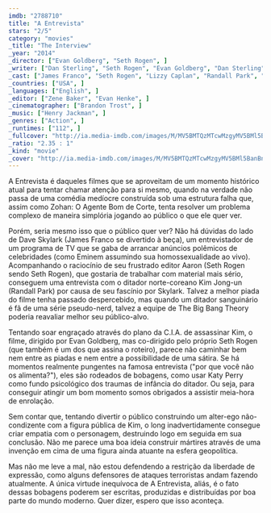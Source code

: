 ```yaml
---
imdb: "2788710"
title: "A Entrevista"
stars: "2/5"
category: "movies"
_title: "The Interview"
_year: "2014"
_director: ["Evan Goldberg", "Seth Rogen", ]
_writer: ["Dan Sterling", "Seth Rogen", "Evan Goldberg", "Dan Sterling", ]
_cast: ["James Franco", "Seth Rogen", "Lizzy Caplan", "Randall Park", "Diana Bang", "Timothy Simons", "Reese Alexander", "James Yi", "Paul Bae", ]
_countries: ["USA", ]
_languages: ["English", ]
_editor: ["Zene Baker", "Evan Henke", ]
_cinematographer: ["Brandon Trost", ]
_music: ["Henry Jackman", ]
_genres: ["Action", ]
_runtimes: ["112", ]
_fullcover: "http://ia.media-imdb.com/images/M/MV5BMTQzMTcwMzgyMV5BMl5BanBnXkFtZTgwMzAyMzQ2MzE@.jpg"
_ratio: "2.35 : 1"
_kind: "movie"
_cover: "http://ia.media-imdb.com/images/M/MV5BMTQzMTcwMzgyMV5BMl5BanBnXkFtZTgwMzAyMzQ2MzE@._V1._SX94_SY140_.jpg"
---
```

A Entrevista é daqueles filmes que se aproveitam de um momento histórico atual para tentar chamar atenção para si mesmo, quando na verdade não passa de uma comédia medíocre construída sob uma estrutura falha que, assim como Zohan: O Agente Bom de Corte, tenta resolver um problema complexo de maneira simplória jogando ao público o que ele quer ver.

Porém, seria mesmo isso que o público quer ver? Não há dúvidas do lado de Dave Skylark (James Franco se divertido à beça), um entrevistador de um programa de TV que se gaba de arrancar anúncios polêmicos de celebridades (como Eminem assumindo sua homossexualidade ao vivo). Acompanhando o raciocínio de seu frustrado editor Aaron (Seth Rogen sendo Seth Rogen), que gostaria de trabalhar com material mais sério, conseguem uma entrevista com o ditador norte-coreano Kim Jong-un (Randall Park) por causa de seu fascínio por Skylark. Talvez a melhor piada do filme tenha passado despercebido, mas quando um ditador sanguinário é fã de uma série pseudo-nerd, talvez a equipe de The Big Bang Theory poderia reavaliar melhor seu público-alvo.

Tentando soar engraçado através do plano da C.I.A. de assassinar Kim, o filme, dirigido por Evan Goldberg, mas co-dirigido pelo próprio Seth Rogen (que também é um dos que assina o roteiro), parece não caminhar bem nem entre as piadas e nem entre a possibilidade de uma sátira. Se há momentos realmente pungentes na famosa entrevista ("por que você não os alimenta?"), eles são rodeados de bobagens, como usar Katy Perry como fundo psicológico dos traumas de infância do ditador. Ou seja, para conseguir atingir um bom momento somos obrigados a assistir meia-hora de enrolação.

Sem contar que, tentando divertir o público construindo um alter-ego não-condizente com a figura pública de Kim, o long inadvertidamente consegue criar empatia com o personagem, destruindo logo em seguida em sua conclusão. Não me parece uma boa ideia construir mártires através de uma invenção em cima de uma figura ainda atuante na esfera geopolítica.

Mas não me leve a mal, não estou defendendo a restrição da liberdade de expressão, como alguns defensores de ataques terroristas andam fazendo atualmente. A única virtude inequívoca de A Entrevista, aliás, é o fato dessas bobagens poderem ser escritas, produzidas e distribuídas por boa parte do mundo moderno. Quer dizer, espero que isso aconteça.
